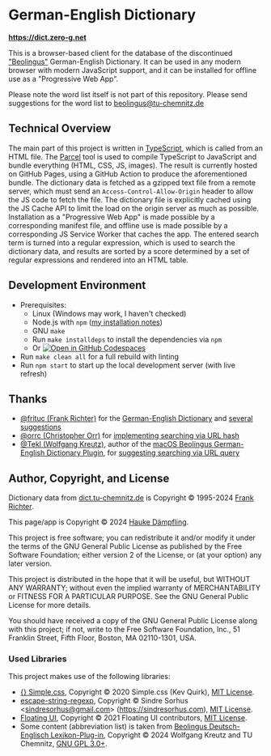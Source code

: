 German-English Dictionary
=========================

**<https://dict.zero-g.net>**

This is a browser-based client for the database of the discontinued
["Beolingus"](https://dict.tu-chemnitz.de) German-English Dictionary.
It can be used in any modern browser with modern JavaScript support,
and it can be installed for offline use as a "Progressive Web App".

Please note the word list itself is not part of this repository.
Please send suggestions for the word list to beolingus@tu-chemnitz.de

Technical Overview
------------------

The main part of this project is written in [TypeScript](https://www.typescriptlang.org/), which is
called from an HTML file. The [Parcel](https://parceljs.org/) tool is used to compile TypeScript
to JavaScript and bundle everything (HTML, CSS, JS, images). The result is currently hosted on
GitHub Pages, using a GitHub Action to produce the aforementioned bundle. The dictionary data is
fetched as a gzipped text file from a remote server, which must send an `Access-Control-Allow-Origin`
header to allow the JS code to fetch the file. The dictionary file is explicitly cached using the
JS Cache API to limit the load on the origin server as much as possible. Installation as a
"Progressive Web App" is made possible by a corresponding manifest file, and offline use is made
possible by a corresponding JS Service Worker that caches the app. The entered search term is
turned into a regular expression, which is used to search the dictionary data, and results are
sorted by a score determined by a set of regular expressions and rendered into an HTML table.

Development Environment
-----------------------

- Prerequisites:
  - Linux (Windows may work, I haven't checked)
  - Node.js with `npm` ([my installation notes](https://github.com/haukex/toolshed/blob/main/notes/JavaScript.md))
  - GNU `make`
  - Run `make installdeps` to install the dependencies via `npm`
  - Or [![Open in GitHub Codespaces](https://github.com/codespaces/badge.svg)](https://codespaces.new/haukex/de-en-dict)
- Run `make clean all` for a full rebuild with linting
- Run `npm start` to start up the local development server (with live refresh)

Thanks
------

- [@frituc (Frank Richter)](https://github.com/frituc)
  for the [German-English Dictionary](https://ftp.tu-chemnitz.de/pub/Local/urz/ding/de-en-devel/)
  and [several suggestions](https://github.com/haukex/de-en-dict/issues?q=author%3Afrituc)
- [@orrc (Christopher Orr)](https://github.com/orrc)
  for [implementing searching via URL hash](https://github.com/haukex/de-en-dict/pull/1)
- [@Tekl (Wolfgang Kreutz)](https://github.com/Tekl), author of the
  [macOS Beolingus German-English Dictionary Plugin](https://tekl.de/lexikon-plug-ins/beolingus-deutsch-englisch-lexikon-plugin),
  for [suggesting searching via URL query](https://github.com/haukex/de-en-dict/issues/7)

Author, Copyright, and License
------------------------------

Dictionary data from [dict.tu-chemnitz.de](https://dict.tu-chemnitz.de) is
Copyright © 1995-2024 [Frank Richter](https://www-user.tu-chemnitz.de/~fri/).

This page/app is Copyright © 2024 [Hauke Dämpfling](https://www.zero-g.net/).

This project is free software; you can redistribute it and/or
modify it under the terms of the GNU General Public License
as published by the Free Software Foundation; either version 2
of the License, or (at your option) any later version.

This project is distributed in the hope that it will be useful,
but WITHOUT ANY WARRANTY; without even the implied warranty of
MERCHANTABILITY or FITNESS FOR A PARTICULAR PURPOSE.  See the
GNU General Public License for more details.

You should have received a copy of the GNU General Public License
along with this project; if not, write to the Free Software
Foundation, Inc., 51 Franklin Street, Fifth Floor, Boston, MA  02110-1301, USA.

### Used Libraries

This project makes use of the following libraries:

- [{} Simple.css](https://simplecss.org/),
  Copyright © 2020 Simple.css (Kev Quirk),
  [MIT License](https://github.com/kevquirk/simple.css/blob/main/LICENSE).
- [escape-string-regexp](https://www.npmjs.com/package/escape-string-regexp),
  Copyright © Sindre Sorhus \<sindresorhus@gmail.com\> (https://sindresorhus.com),
  [MIT License](https://github.com/sindresorhus/escape-string-regexp/blob/main/license).
- [Floating UI](https://floating-ui.com/),
  Copyright © 2021 Floating UI contributors,
  [MIT License](https://github.com/floating-ui/floating-ui/blob/master/LICENSE).
- Some content (abbreviation list) is taken from
  [Beolingus Deutsch-Englisch Lexikon-Plug-in](https://tekl.de/lexikon-plug-ins/beolingus-deutsch-englisch-lexikon-plugin),
  Copyright © 2024 Wolfgang Kreutz and TU Chemnitz,
  [GNU GPL 3.0+](https://github.com/Tekl/beolingus-deutsch-englisch/blob/master/LICENSE).
